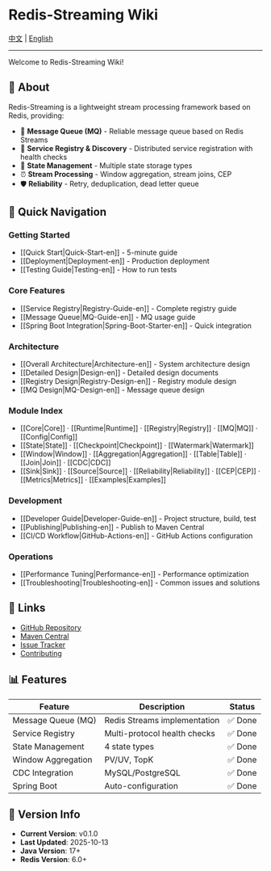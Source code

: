 # Redis-Streaming Wiki

[中文](Home) | [English](Home-en)

---

Welcome to Redis-Streaming Wiki!

## 📖 About

Redis-Streaming is a lightweight stream processing framework based on Redis, providing:
- 🔄 **Message Queue (MQ)** - Reliable message queue based on Redis Streams
- 📡 **Service Registry & Discovery** - Distributed service registration with health checks
- 💾 **State Management** - Multiple state storage types
- ⏰ **Stream Processing** - Window aggregation, stream joins, CEP
- 🛡️ **Reliability** - Retry, deduplication, dead letter queue

## 🚀 Quick Navigation

### Getting Started
- [[Quick Start|Quick-Start-en]] - 5-minute guide
- [[Deployment|Deployment-en]] - Production deployment
- [[Testing Guide|Testing-en]] - How to run tests

### Core Features
- [[Service Registry|Registry-Guide-en]] - Complete registry guide
- [[Message Queue|MQ-Guide-en]] - MQ usage guide
- [[Spring Boot Integration|Spring-Boot-Starter-en]] - Quick integration

### Architecture
- [[Overall Architecture|Architecture-en]] - System architecture design
- [[Detailed Design|Design-en]] - Detailed design documents
- [[Registry Design|Registry-Design-en]] - Registry module design
- [[MQ Design|MQ-Design-en]] - Message queue design

### Module Index
- [[Core|Core]] · [[Runtime|Runtime]] · [[Registry|Registry]] · [[MQ|MQ]] · [[Config|Config]]
- [[State|State]] · [[Checkpoint|Checkpoint]] · [[Watermark|Watermark]]
- [[Window|Window]] · [[Aggregation|Aggregation]] · [[Table|Table]] · [[Join|Join]] · [[CDC|CDC]]
- [[Sink|Sink]] · [[Source|Source]] · [[Reliability|Reliability]] · [[CEP|CEP]] · [[Metrics|Metrics]] · [[Examples|Examples]]

### Development
- [[Developer Guide|Developer-Guide-en]] - Project structure, build, test
- [[Publishing|Publishing-en]] - Publish to Maven Central
- [[CI/CD Workflow|GitHub-Actions-en]] - GitHub Actions configuration

### Operations
- [[Performance Tuning|Performance-en]] - Performance optimization
- [[Troubleshooting|Troubleshooting-en]] - Common issues and solutions

## 🔗 Links

- [GitHub Repository](https://github.com/cuihairu/redis-streaming)
- [Maven Central](https://search.maven.org/search?q=g:io.github.cuihairu.redis-streaming)
- [Issue Tracker](https://github.com/cuihairu/redis-streaming/issues)
- [Contributing](https://github.com/cuihairu/redis-streaming/blob/main/CONTRIBUTING.md)

## 📊 Features

| Feature | Description | Status |
|---------|-------------|--------|
| Message Queue (MQ) | Redis Streams implementation | ✅ Done |
| Service Registry | Multi-protocol health checks | ✅ Done |
| State Management | 4 state types | ✅ Done |
| Window Aggregation | PV/UV, TopK | ✅ Done |
| CDC Integration | MySQL/PostgreSQL | ✅ Done |
| Spring Boot | Auto-configuration | ✅ Done |

## 📝 Version Info

- **Current Version**: v0.1.0
- **Last Updated**: 2025-10-13
- **Java Version**: 17+
- **Redis Version**: 6.0+
